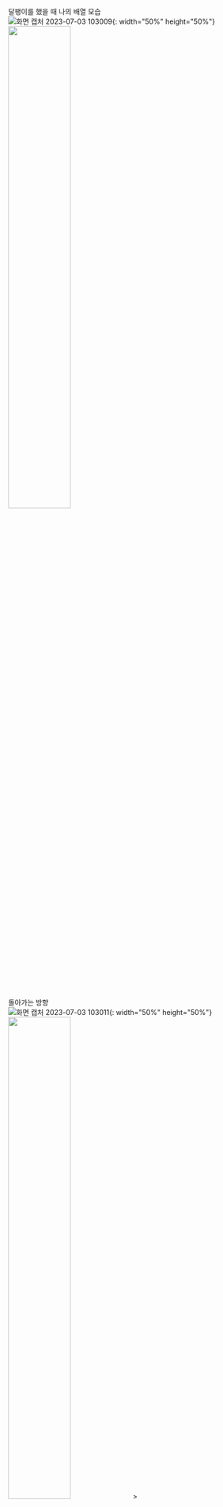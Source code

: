 달팽이를 했을 때 나의 배열 모습  
![화면 캡처 2023-07-03 103009](https://github.com/Mpicea/CSharpTest/assets/100979640/ea8a0107-7c8a-4a76-bba2-d2a12a958110){: width="50%" height="50%"}
<img src = https://github.com/Mpicea/CSharpTest/assets/100979640/ea8a0107-7c8a-4a76-bba2-d2a12a958110 width = "50%" height = "50%">

  
돌아가는 방향  
![화면 캡처 2023-07-03 103011](https://github.com/Mpicea/CSharpTest/assets/100979640/4c8fa011-b64d-4f5b-84b2-2bca7f684a65){: width="50%" height="50%"}
<img src = https://github.com/Mpicea/CSharpTest/assets/100979640/4c8fa011-b64d-4f5b-84b2-2bca7f684a65 width = "50%" height = "50%">>
